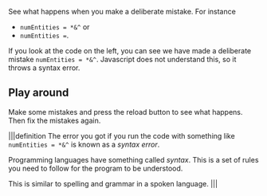 See what happens when you make a deliberate mistake. For instance 

- `numEntities = *&^` or 
- `numEntities =`.

If you look at the code on the left, you can see we have made a deliberate mistake `numEntities = *&^`. Javascript does not understand this, so it throws a syntax error.

## Play around
Make some mistakes and press the reload button to see what happens. Then fix the mistakes again.

|||definition
The error you got if you run the code with something like `numEntities = *&^` is known as a *syntax error*.

Programming languages have something called *syntax*. This is a set of rules you need to follow for the program to be understood.

This is similar to spelling and grammar in a spoken language.
|||

